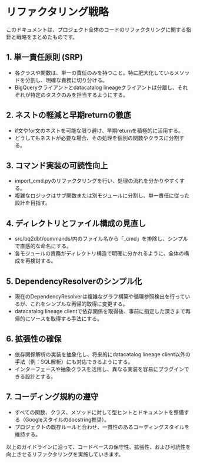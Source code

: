 # リファクタリング戦略

このドキュメントは、プロジェクト全体のコードのリファクタリングに関する指針と戦略をまとめたものです。

## 1. 単一責任原則 (SRP)
- 各クラスや関数は、単一の責任のみを持つこと。特に肥大化しているメソッドを分割し、明確な責務に切り分ける。
- BigQueryクライアントとdatacatalog lineageクライアントは分離し、それぞれが特定のタスクのみを担当するようにする。

## 2. ネストの軽減と早期returnの徹底
- if文やfor文のネストを可能な限り避け、早期returnを積極的に活用する。
- どうしてもネストが必要な場合、その処理を個別の関数やクラスに分割する。

## 3. コマンド実装の可読性向上
- import_cmd.pyのリファクタリングを行い、処理の流れを分かりやすくする。
- 複雑なロジックはサブ関数または別モジュールに分割し、単一責任に従った設計を目指す。

## 4. ディレクトリとファイル構成の見直し
- src/bq2dbt/commands/内のファイル名から「_cmd」を排除し、シンプルで直感的な命名にする。
- 各モジュールの責務がディレクトリ構造で明確に分かれるように、全体の構成を再検討する。

## 5. DependencyResolverのシンプル化
- 現在のDependencyResolverは複雑なグラフ構築や循環参照検出を行っているが、これをシンプルな再帰的取得に変更する。
- datacatalog lineage clientで依存関係を取得後、事前に指定した深さまで再帰的にソースを取得する手法にする。

## 6. 拡張性の確保
- 依存関係解析の実装を抽象化し、将来的にdatacatalog lineage client以外の手法（例：SQL解析）にも対応できるようにする。
- インターフェースや抽象クラスを活用し、異なる実装を容易にプラグインできる設計とする。

## 7. コーディング規約の遵守
- すべての関数、クラス、メソッドに対して型ヒントとドキュメントを整備する（Googleスタイルのdocstring推奨）。
- プロジェクトの既存ルールと合わせ、一貫性のあるコーディングスタイルを維持する。

以上のガイドラインに沿って、コードベースの保守性、拡張性、および可読性を向上させるリファクタリングを実施していきます。 